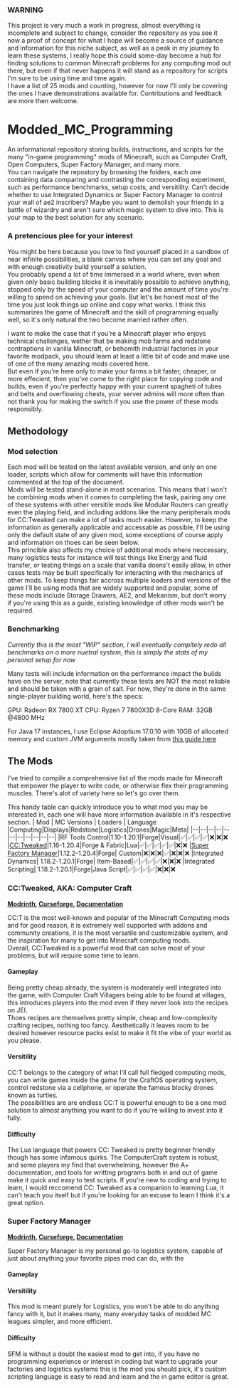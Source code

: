### WARNING
This project is very much a work in progress, almost everything is incomplete and subject to change, consider the repository as you see it now a proof of concept for what I hope will become a source of guidance and information for this niche subject, as well as a peak in my journey to learn these systems, I really hope this could some-day become a hub for finding solutions to common Minecraft problems for any computing mod out there, but even if that never happens it will stand as a repository for scripts I'm sure to be using time and time again.  
I have a list of 25 mods and counting, however for now I'll only be covering the ones I have demonstrations available for.
Contributions and feedback are more then welcome.

# Modded_MC_Programming
An informational repository storing builds, instructions, and scripts for the many "in-game programming" mods of Minecraft, such as Computer Craft, Open Computers, Super Factory Manager, and many more.  
You can navigate the repostory by browsing the folders, each one containing data comparing and contrasting the corresponding experiment, such as performance benchmarks, setup costs, and versitility. Can't decide whether to use Integrated Dynamics or Super Factory Manager to control your wall of ae2 inscribers? Maybe you want to demolish your friends in a battle of wizardry and aren't sure which magic system to dive into. This is your map to the best solution for any scenario.


### A pretencious plee for your interest
You might be here because you love to find yourself placed in a sandbox of near infinite possibilities, a blank canvas where you can set any goal and with enough creativity build yourself a solution.  
You probably spend a lot of time immersed in a world where, even when given only basic building blocks it is inevitably possible to achieve anything, stopped only by the speed of your computer and the amount of time you're willing to spend on achieving your goals. But let's be honest most of the time you just look things up online and copy what works. 
I think this summarizes the game of Minecraft and the skill of programming equally well, so it's only natural the two become married rather often.  

I want to make the case that if you're a Minecraft player who enjoys technical challenges, wether that be making mob farms and redstone contraptions in vanilla Minecraft, or behomith industrial factories in your favorite modpack, you should learn at least a little bit of code and make use of one of the many amazing mods covered here.  
But even if you're here only to make your farms a bit faster, cheaper, or more effecient, then you've come to the right place for copying code and builds, even if you're perfectly happy with your current spagheti of tubes and belts and overflowing chests, your server admins will more often than not thank you for making the switch if you use the power of these mods responsibly.  

## Methodology
### Mod selection
Each mod will be tested on the latest available version, and only on one loader, scripts which allow for comments will have this information commented at the top of the document.  
Mods will be tested stand-alone in most scenarios. This means that I won't be combining mods when it comes to completing the task, pairing any one of these systems with other versitile mods like Modular Routers can greatly even the playing field, and including addons like the many peripherals mods for CC:Tweaked can make a lot of tasks much easier. However, to keep the information as generally applicable and accessable as possible, I'll be using only the default state of any given mod, some exceptions of course apply and information on thoes can be seen below.  
This princible also affects my choice of additional mods where neccessary, many logistics tests for instance will test things like Energy and fluid transfer, or testing things on a scale that vanilla doens't easily allow, in other cases tests may be built specifically for interacting with the mechanics of other mods. 
To keep things fair accross multiple loaders and versions of the game I'll be using mods that are widely supported and popular, some of these mods include Storage Drawers, AE2, and Mekanism, but don't worry if you're using this as a guide, existing knowledge of other mods won't be required.

### Benchmarking 
*Currently this is the most "WIP" section, I will eventually compltely redo all benchmarks on a more nuetral system, this is simply the stats of my personal setup for now*

Many tests will include information on the performance impact the builds have on the server, note that currently these tests are NOT the most reliable and should be taken with a grain of salt. For now, they're done in the same single-player building world, here's the specs:

GPU: Radeon RX 7800 XT
CPU: Ryzen 7 7800X3D 8-Core
RAM: 32GB @4800 MHz 

For Java 17 instances, I use Eclipse Adoptium 17.0.10 with 10GB of allocated memory and custom JVM arguments mostly taken from [this guide here]() 


## The Mods
I've tried to compile a comprehensive list of the mods made for Minecraft that empower the player to write code, or otherwise flex their programming muscles. There's alot of variety here so let's go over them.

This handy table can quickly introduce you to what mod you may be interested in, each one will have more information available in it's respective section.
| Mod | MC Versions | Loaders | Language |Computing|Displays|Redstone|Logistics|Drones|Magic|Meta|
|--|--|--|--|--|--|--|--|--|--|--|
|RF Tools Control|1.10-1.20.1|Forge|Visual|✅|✅|✅|✅|❌|❌|❌
|[CC:Tweaked](#CC:Tweaked,-AKA:-Computer-Craft)|1.16-1.20.4|Forge & Fabric|Lua|✅|✅|✅|✅|✅|❌|❌
|[Super Factory Manager](#super-factory-manager)|1.12.2-1.20.4|Forge| Custom|❌|❌|❌|✅|❌|❌|❌
|Integrated Dynamics| 1.18.2-1.20.1|Forge| Item-Based|✅|✅|✅|✅|❌|❌|❌
|Integrated Scripting| 1.18.2-1.20.1|Forge|Java Script|✅|✅|✅|✅|❌|❌|❌

### CC:Tweaked, AKA: Computer Craft
**[Modrinth](https://modrinth.com/mod/cc-tweaked), [Curseforge](https://www.curseforge.com/minecraft/mc-mods/cc-tweaked), [Documentation](https://tweaked.cc)**
  
CC:T is the most well-known and popular of the Minecraft Computing mods and for good reason, it is extremely well supported with addons and community creations, it is the most versatile and customizable system, and the inspiration for many to get into Minecraft computing mods.  
Overall, CC:Tweaked is a powerful mod that can solve most of your problems, but will require some time to learn.

#### Gameplay
Being pretty cheap already, the system is moderately well integrated into the game, with Computer Craft Villagers being able to be found at villages, this introduces players into the mod even if they never look into the recipes on JEI.  
Thoes recipes are themselves pretty simple, cheap and low-complexity crafting recipes, nothing too fancy.
Aesthetically it leaves room to be desired however resource packs exist to make it fit the vibe of your world as you please.

#### Versitility
CC:T belongs to the category of what I'll call full fledged computing mods, you can write games inside the game for the CraftOS operating system, control redstone via a cellphone, or operate the famous blocky drones known as turtles.  
The possibilities are are endless CC:T is powerful enough to be a one mod solution to almost anything you want to do if you're willing to invest into it fully.  

#### Difficulty
The Lua language that powers CC: Tweaked is pretty beginner friendly though has some infamous quirks. The ComputerCraft system is robust, and some players my find that overwhelming, however the A+ documentation, and tools for writting programs both in and out of game make it quick and easy to test scripts. If you're new to coding and trying to learn, I would reccomend CC: Tweaked as a companion to learning Lua, it can't teach you itself but if you're looking for an excuse to learn I think it's a great option.

### Super Factory Manager
**[Modrinth](https://modrinth.com/mod/super-factory-manager), [Curseforge](https://www.curseforge.com/minecraft/mc-mods/super-factory-manager), [Documentation](https://github.com/TeamDman/SuperFactoryManager/tree/1.20.4/examples)**  

Super Factory Manager is my personal go-to logistics system, capable of just about anything your favorite pipes mod can do, with the

#### Gameplay


#### Versitility
This mod is meant purely for Logistics, you won't be able to do anything fancy with it, but it makes many, many everyday tasks of modded MC leagues simpler, and more efficient.

#### Difficulty
SFM is without a doubt the easiest mod to get into, if you have no programming experience or interest in coding but want to upgrade your factories and logistics systems this is the mod you should pick, it's custom scripting language is easy to read and learn and the in game editor is great. 


